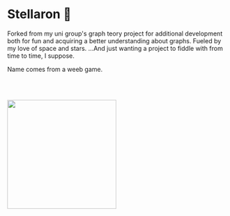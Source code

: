 # Stellaron 🌌

Forked from my uni group's graph teory project for additional development both for fun and acquiring a better understanding about graphs. Fueled by my love of space and stars. ...And just wanting a project to fiddle with from time to time, I suppose.

Name comes from a weeb game.

<br></br>

<img src="https://github.com/amanda-lais/Stellaron/assets/100282290/461e524d-46e5-493d-84ac-0df60752ee61" width="250"/>
